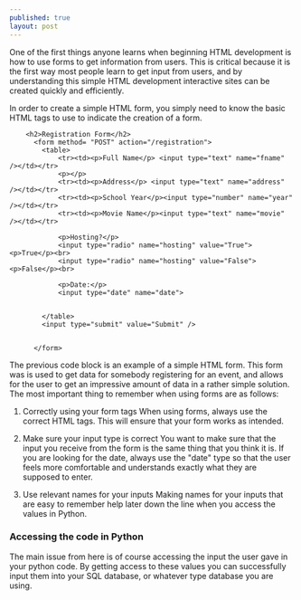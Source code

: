 ```yaml
---
published: true
layout: post
---
```


One of the first things anyone learns when beginning HTML development is how to use forms to get information from users. This is critical because it is the first way most people learn to get input from users, and by understanding this simple HTML development interactive sites can be created quickly and efficiently.

In order to create a simple HTML form, you simply need to know the basic HTML tags to use to indicate the creation of a form. 

		<h2>Registration Form</h2>
		  <form method= "POST" action="/registration">
		  	<table>
		  		<tr><td><p>Full Name</p> <input type="text" name="fname" /></td></tr>
		  		<p></p>
		  		<tr><td><p>Address</p> <input type="text" name="address" /></td></tr>
		  		<tr><td><p>School Year</p><input type="number" name="year" /></td></tr>
		  		<tr><td><p>Movie Name</p><input type="text" name="movie" /></td></tr>
		  		
		  		<p>Hosting?</p>
		  		<input type="radio" name="hosting" value="True"> <p>True</p><br>
  				<input type="radio" name="hosting" value="False"> <p>False</p><br>
				
				<p>Date:</p>
  				<input type="date" name="date">
				
		  		
		  	</table>
		  	<input type="submit" value="Submit" />
		  	
		  	
		  </form>
	
The previous code block is an example of a simple HTML form. This form was is used to get data for somebody registering for an event, and allows for the user to get an impressive amount of data in a rather simple solution. The most important thing to remember when using forms are as follows:

1. Correctly using your form tags
When using forms, always use the correct HTML tags. This will ensure that your form works as intended.

2. Make sure your input type is correct
You want to make sure that the input you receive from the form is the same thing that you think it is. If you are looking for the date, always use the "date" type so that the user feels more comfortable and understands exactly what they are supposed to enter. 

3. Use relevant names for your inputs
Making names for your inputs that are easy to remember help later down the line when you access the values in Python.

### Accessing the code in Python

The main issue from here is of course accessing the input the user gave in your python code. By getting access to these values you can successfully input them into your SQL database, or whatever type database you are using. 